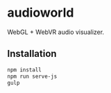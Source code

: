 # audioworld

WebGL + WebVR audio visualizer.

## Installation

```bash
npm install
npm run serve-js
gulp
```
